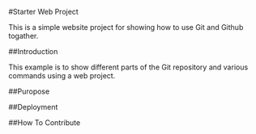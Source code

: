 #Starter Web Project

This is a simple website project for showing how to use Git and Github togather.

##Introduction

This example is to show different parts of the Git repository and various commands using a web project.

##Puropose

##Deployment

##How To Contribute